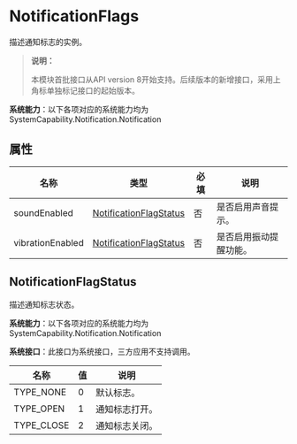 # NotificationFlags

描述通知标志的实例。

> **说明：**
>
> 本模块首批接口从API version 8开始支持。后续版本的新增接口，采用上角标单独标记接口的起始版本。

**系统能力**：以下各项对应的系统能力均为SystemCapability.Notification.Notification

## 属性

| 名称             | 类型                    | 必填 | 说明                               |
| ---------------- | ---------------------- | ---- | --------------------------------- |
| soundEnabled     | [NotificationFlagStatus](#notificationflagstatus) | 否   | 是否启用声音提示。                  |
| vibrationEnabled | [NotificationFlagStatus](#notificationflagstatus) | 否   | 是否启用振动提醒功能。               |


## NotificationFlagStatus

描述通知标志状态。

**系统能力**：以下各项对应的系统能力均为SystemCapability.Notification.Notification

**系统接口**：此接口为系统接口，三方应用不支持调用。

| 名称           | 值  | 说明                               |
| -------------- | --- | --------------------------------- |
| TYPE_NONE      | 0   | 默认标志。                         |
| TYPE_OPEN      | 1   | 通知标志打开。                     |
| TYPE_CLOSE     | 2   | 通知标志关闭。                     |
